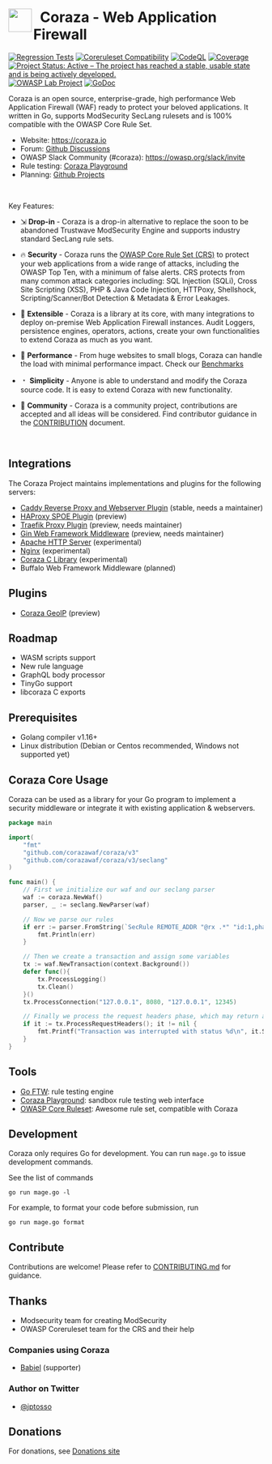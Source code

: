 <h1>
  <img src="https://coraza.io/images/logo_shield_only.png" align="left" height="46px" alt=""/>&nbsp;
  <span>Coraza - Web Application Firewall</span>
</h1>

[![Regression Tests](https://github.com/corazawaf/coraza/actions/workflows/regression.yml/badge.svg)](https://github.com/corazawaf/coraza/actions/workflows/regression.yml)
[![Coreruleset Compatibility](https://github.com/corazawaf/coraza/actions/workflows/go-ftw.yml/badge.svg)](https://github.com/corazawaf/coraza/actions/workflows/go-ftw.yml)
[![CodeQL](https://github.com/corazawaf/coraza/actions/workflows/codeql-analysis.yml/badge.svg)](https://github.com/corazawaf/coraza/actions/workflows/codeql-analysis.yml)
[![Coverage](https://sonarcloud.io/api/project_badges/measure?project=coraza&metric=coverage)](https://sonarcloud.io/project/overview?id=coraza)
[![Project Status: Active – The project has reached a stable, usable state and is being actively developed.](https://www.repostatus.org/badges/latest/active.svg)](https://www.repostatus.org/#active)
[![OWASP Lab Project](https://img.shields.io/badge/owasp-lab%20project-brightgreen)](https://owasp.org/www-project-coraza-web-application-firewall)
[![GoDoc](https://godoc.org/github.com/corazawaf/coraza?status.svg)](https://godoc.org/github.com/corazawaf/coraza/v3)



Coraza is an open source, enterprise-grade, high performance Web Application Firewall (WAF) ready to protect your beloved applications. It written in Go, supports ModSecurity SecLang rulesets and is 100% compatible with the OWASP Core Rule Set.

* Website: https://coraza.io
* Forum: [Github Discussions](https://github.com/corazawaf/coraza/discussions)
* OWASP Slack Community (#coraza): https://owasp.org/slack/invite
* Rule testing: [Coraza Playground](https://playground.coraza.io)
* Planning: [Github Projects](https://github.com/orgs/corazawaf/projects?type=beta)

<br/>

Key Features:

* ⇲ **Drop-in** - Coraza is a drop-in alternative to replace the soon to be abandoned Trustwave ModSecurity Engine and supports industry standard SecLang rule sets.

* 🔥 **Security** -  Coraza runs the [OWASP Core Rule Set (CRS)](https://coreruleset.org) to protect your web applications from a wide range of attacks, including the OWASP Top Ten, with a minimum of false alerts. CRS protects from many common attack categories including: SQL Injection (SQLi), Cross Site Scripting (XSS), PHP & Java Code Injection, HTTPoxy, Shellshock, Scripting/Scanner/Bot Detection & Metadata & Error Leakages.

* 🔌 **Extensible** - Coraza is a library at its core, with many integrations to deploy on-premise Web Application Firewall instances. Audit Loggers, persistence engines, operators, actions, create your own functionalities to extend Coraza as much as you want.

* 🚀 **Performance** - From huge websites to small blogs, Coraza can handle the load with minimal performance impact. Check our [Benchmarks](https://coraza.io/docs/reference/benchmarks)

* ﹡ **Simplicity** - Anyone is able to understand and modify the Coraza source code. It is easy to extend Coraza with new functionality.

* 💬 **Community** - Coraza is a community project, contributions are accepted and all ideas will be considered. Find contributor guidance in the [CONTRIBUTION](https://github.com/corazawaf/coraza/blob/v2/master/CONTRIBUTING.md) document.

<br/>

## Integrations

The Coraza Project maintains implementations and plugins for the following servers: 

* [Caddy Reverse Proxy and Webserver Plugin](https://github.com/corazawaf/coraza-caddy) (stable, needs a maintainer)
* [HAProxy SPOE Plugin](https://github.com/corazawaf/coraza-spoa) (preview)
* [Traefik Proxy Plugin](https://github.com/jptosso/coraza-traefik) (preview, needs maintainer)
* [Gin Web Framework Middleware](https://github.com/jptosso/coraza-gin) (preview, needs maintainer)
* [Apache HTTP Server](https://github.com/corazawaf/coraza-server) (experimental)
* [Nginx](https://github.com/corazawaf/coraza-server) (experimental)
* [Coraza C Library](https://github.com/corazawaf/libcoraza) (experimental)
* Buffalo Web Framework Middleware (planned)

## Plugins

* [Coraza GeoIP](https://github.com/corazawaf/coraza-geoip) (preview)

## Roadmap

* WASM scripts support
* New rule language
* GraphQL body processor
* TinyGo support
* libcoraza C exports

## Prerequisites

* Golang compiler v1.16+
* Linux distribution (Debian or Centos recommended, Windows not supported yet)


## Coraza Core Usage

Coraza can be used as a library for your Go program to implement a security middleware or integrate it with existing application & webservers.

```go
package main

import(
	"fmt"
	"github.com/corazawaf/coraza/v3"
	"github.com/corazawaf/coraza/v3/seclang"
)

func main() {
	// First we initialize our waf and our seclang parser
	waf := coraza.NewWaf()
	parser, _ := seclang.NewParser(waf)

	// Now we parse our rules
	if err := parser.FromString(`SecRule REMOTE_ADDR "@rx .*" "id:1,phase:1,deny,status:403"`); err != nil {
		fmt.Println(err)
	}

	// Then we create a transaction and assign some variables
	tx := waf.NewTransaction(context.Background())
	defer func(){
		tx.ProcessLogging()
		tx.Clean()
	}()
	tx.ProcessConnection("127.0.0.1", 8080, "127.0.0.1", 12345)

	// Finally we process the request headers phase, which may return an interruption
	if it := tx.ProcessRequestHeaders(); it != nil {
		fmt.Printf("Transaction was interrupted with status %d\n", it.Status)
	}
}
```

## Tools

* [Go FTW](https://github.com/fzipi/go-ftw): rule testing engine
* [Coraza Playground](https://playground.coraza.io/): sandbox rule testing web interface
* [OWASP Core Ruleset](https://github.com/coreruleset/coreruleset/): Awesome rule set, compatible with Coraza

## Development

Coraza only requires Go for development. You can run `mage.go` to issue development commands.

See the list of commands

```shell
go run mage.go -l
```

For example, to format your code before submission, run

```shell
go run mage.go format
```

## Contribute

Contributions are welcome! Please refer to [CONTRIBUTING.md](./CONTRIBUTING.md) for guidance.

## Thanks

* Modsecurity team for creating ModSecurity
* OWASP Coreruleset team for the CRS and their help

### Companies using Coraza

* [Babiel](https://babiel.com) (supporter)

### Author on Twitter 

- [@jptosso](https://twitter.com/jptosso)

## Donations

For donations, see [Donations site](https://owasp.org/donate/?reponame=www-project-coraza-web-application-firewall&title=OWASP+Coraza+Web+Application+Firewall)
